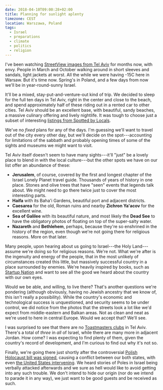 ```yaml
---
date: 2018-04-10T09:00:28+02:00
title: Planning for sunlight aplenty
timezone: CEST
location: Warszawa, Poland
tags:
  - Israel
  - preparations
  - climate
  - politics
  - religion
---
```


I've been watching [StreetView images from Tel Aviv](https://goo.gl/maps/Cvt46icUWSK2) for months now, with envy. People in March and October walking around in short sleeves and sandals, light jackets at worst. All the while we were having -15C here in Warsaw. But it's time now. Spring's in Poland, and a few days from now we'll be in year-round-sunny Israel.

<!--more-->

It'll be a mixed, stay-put-and-venture-out kind of trip. We decided to sleep for the full ten days in Tel Aviv, right in the center and close to the beach, and spend approximately half of these riding out in a rented car to other cities. Tel Aviv should be an excellent base, with beautiful, sandy beaches, a massive culinary offering and lively nightlife. It was tough to choose just a subset of interesting [listings from Spotted by Locals](http://www.spottedbylocals.com/telaviv/).

We've no *fixed* plans for any of the days. I'm guessing we'll want to travel out of the city every other day, but we'll decide on the spot---accounting for limitations of the sabbath and probably opening times of some of the sights and museums we might want to visit.

Tel Aviv itself doesn't seem to have many sights---it'll "just" be a lovely place to blend in with the local culture---but the other spots we have on our list offer an abundance of these:

- **Jerusalem**, of course, covered by the first and longest chapter of the Israel Lonely Planet travel guide. Thousands of years of history in one place. Stones and olive trees that have "seen" events that legends talk about. We might need to go there twice just to cover the most interesting parts.
- **Haifa** with its Baha'i Gardens, beautiful port and adjacent districts.
- **Caesarea** for the old, Roman ruins and nearby **Zichron Ya'acov** for the excellent wine.
- **Sea of Galilee** with its beautiful nature, and most likely the **Dead See** to have the obligatory photos of floating on top of the super-salty water.
- **Nazareth** and **Bethlehem**, perhaps, because they're so enshrined in the history of the region, even though we're not going there for religious reasons. More on that later.

Many people, upon hearing about us going to Israel---the Holy Land---assume we're doing so for religious reasons. We're not. What we're after is the ingenuity and energy of the people, that in the most unlikely of circumstances created this little, but massively successful country in a place surrounded by enemies. We're heavily inspired by books, such as [Startup Nation](https://www.amazon.com/Start-up-Nation-Israels-Economic-Miracle-ebook/dp/B004QZ9P6K/) and want to see all the good we heard about the country with our own eyes.

Would we be able, and willing, to live there? That's another questions we're pondering (although obviously, having no Jewish ancestry that we know of, this isn't really a possibility). While the country's economic and technological success is unquestioned, and security seems to be under control, we did notice from the photos that the streets look a lot like we'd expect from middle-eastern and Balkan areas. Not as clean and neat as we're used to here in central Europe. Would we accept that? We'll see.

I was surprised to see that there are no [Toastmasters clubs](http://www.toastmasters.org/find-a-club?q=Israel&radius=150&n=&advanced=0&latitude=31.046051&longitude=34.85161199999993&autocomplete=true) in Tel Aviv. There's a total of *three* in *all* of Israel, while there are many more in adjacent Jordan. How come? I was expecting to find plenty of them, given the country's record of development, and I'm curious to find out why it's not so.

Finally, we're going there just shortly after the controversial [Polish Holocaust bill was signed](http://www.bbc.com/news/world-europe-42898882), causing a conflict between our both states, with even [the United States intervening](https://euobserver.com/foreign/140888). We heard stories of Poles in Israel being verbally attacked afterwards and we sure as hell would like to avoid getting into any such trouble. We don't intend to hide our origin (nor do we intend to parade it in any way), we just want to be good guests and be received as such.
